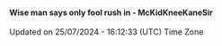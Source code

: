 #### Wise man says only fool rush in - McKidKneeKaneSir
Updated on 25/07/2024 - 16:12:33 (UTC) Time Zone
